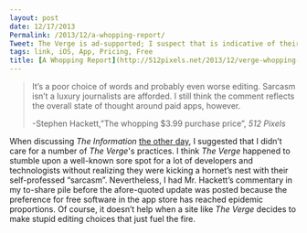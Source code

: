 ```yaml
---
layout: post
date: 12/17/2013
Permalink: /2013/12/a-whopping-report/
Tweet: The Verge is ad-supported; I suspect that is indicative of their feelings on paying for apps.
tags: link, iOS, App, Pricing, Free
title: [A Whopping Report](http://512pixels.net/2013/12/verge-whopping-price/)
---
```


<blockquote>
<p>It’s a poor choice of words and probably even worse editing. Sarcasm isn’t a luxury journalists are afforded. I still think the comment reflects the overall state of thought around paid apps, however.</p>
<p>-Stephen Hackett,&#8221;The whopping $3.99 purchase price&#8221;, <em>512 Pixels</em></p>
</blockquote>

<p>When discussing <em>The Information</em> <a href="/2013/12/the-information/" title="The Information - Engineered Eloquence">the other day</a>, I suggested that I didn&#8217;t care for a number of <em>The Verge</em>'s practices. I think <em>The Verge</em> happened to stumble upon a well-known sore spot for a lot of developers and technologists without realizing they were kicking a hornet&#8217;s nest with their self-professed &#8220;sarcasm&#8221;. Nevertheless, I had Mr. Hackett&#8217;s commentary in my to-share pile before the afore-quoted update was posted because the preference for free software in the app store has reached epidemic proportions. Of course, it doesn&#8217;t help when a site like <em>The Verge</em> decides to make stupid editing choices that just fuel the fire.<em><br/></em></p>